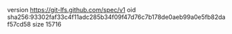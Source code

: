 version https://git-lfs.github.com/spec/v1
oid sha256:93302faf33c4f11adc285b34f09f47d76c7b178de0aeb99a0e5fb82daf57cd58
size 15716
